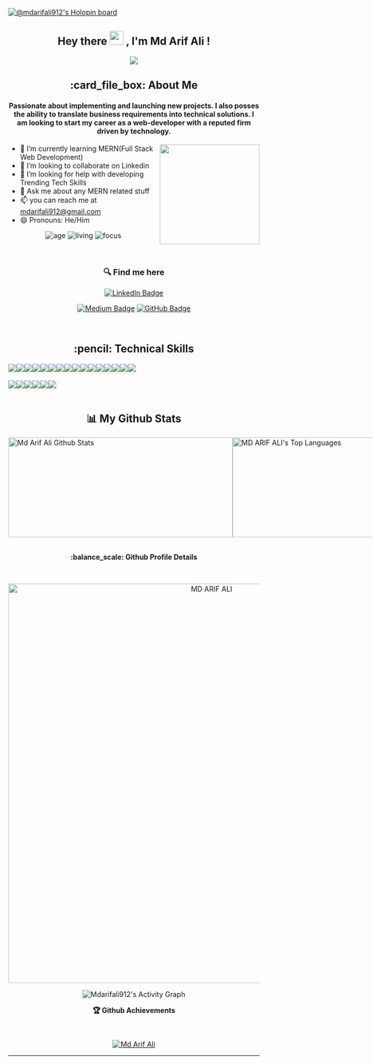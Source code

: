 [![@mdarifali912's Holopin board](https://holopin.me/mdarifali912)](https://holopin.io/@mdarifali912)


<h2 align="center">
  Hey there <img src="https://media.giphy.com/media/hvRJCLFzcasrR4ia7z/giphy.gif" width="28"> , I'm Md Arif Ali </a>!
</h2>

<p align="center">
  <img src="https://readme-typing-svg.herokuapp.com/?lines=Passionate%20Coder;&center=true&width=500&height=50">
</p>

<h2 align="center"> :card_file_box: About Me</h2>
<h4 align='center'>Passionate about implementing and launching new projects. I also posses the ability to translate business requirements into technical solutions. I am looking to start my career as a web-developer with a reputed firm driven by technology.</h4>

<img height="200px" align="right" src="https://r7q6w9z6.rocketcdn.me/career/wp-content/uploads/2021/06/2-46.gif"/>

- 🌱 I’m currently learning MERN(Full Stack Web Development)
- 👯 I’m looking to collaborate on Linkedin
- 🤔 I’m looking for help with developing Trending Tech Skills
- 💬 Ask me about any MERN related stuff
- 📫 you can reach me at mdarifali912@gmail.com
- 😄 Pronouns: He/Him
  <!-- - ⚡ Fun fact: Hot water will turn into ice faster than cold water. -->
   <br>
<div align='center'>

  ![age](https://img.shields.io/badge/age-23-blue&height="20")
  ![living](https://img.shields.io/badge/living-Ranchi,Jharkhand)
  ![focus](https://img.shields.io/badge/focus-SoftwareDevelopment-teal)
</div>
<br/>

<h3 align='center'> 🔍 Find me here </h3>
<div align='center'>

  [![LinkedIn Badge](https://img.shields.io/badge/LinkedIn--informational?style=flat&logo=linkedin&logoColor=blue&color=blue)](https://www.linkedin.com/in/md-arif-ali-9a3014166/)
  
  [![Medium Badge](https://img.shields.io/badge/Medium--informational?style=flat&logo=medium&logoColor=black&color=white)](https://medium.com/@mdarifali912)
  [![GitHub Badge](https://img.shields.io/badge/GitHub--informational?style=flat&logo=github&logoColor=white&color=blue)](https://github.com/Mdarifali912)
  
</div>

<br>

<h2 align='center'> :pencil: Technical Skills</h2>

<div align='center' style="display: flex;">
  <img src="https://img.shields.io/badge/HTML5-E34F26?style=for-the-badge&logo=html5&logoColor=white" />
  <img src="https://img.shields.io/badge/CSS3-1572B6?style=for-the-badge&logo=css3&logoColor=white" />
  <img src="https://img.shields.io/badge/JavaScript-323330?style=for-the-badge&logo=javascript&logoColor=F7DF1E" />
  <img src="https://img.shields.io/badge/React-20232A?style=for-the-badge&logo=react&logoColor=61DAFB" />
  <img src="https://img.shields.io/badge/Redux-593D88?style=for-the-badge&logo=redux&logoColor=white" />
  <img src="https://img.shields.io/badge/React_Router-CA4245?style=for-the-badge&logo=react-router&logoColor=white" />
  <img src="https://img.shields.io/badge/typescript-%23007ACC.svg?style=for-the-badge&logo=typescript&logoColor=white" />
  <img src="https://img.shields.io/badge/JWT-black?style=for-the-badge&logo=JSON%20web%20tokens" />
  <img src="https://img.shields.io/badge/Next.js-black?style=for-the-badge&logo=next.js&logoColor=white" />
  <img src="https://img.shields.io/badge/Node.js-43853D?style=for-the-badge&logo=node.js&logoColor=white" />
  <img src="https://img.shields.io/badge/Express.js-404D59?style=for-the-badge" />
  <img src="https://img.shields.io/badge/MongoDB-2e542d?style=for-the-badge&logo=mongodb&logoColor=white" />
  <img src="https://img.shields.io/badge/Socket.io-black?style=for-the-badge&logo=socket.io&badgeColor=010101" />
  <img src="https://img.shields.io/badge/Material--UI-0081CB?style=for-the-badge&logo=material-ui&logoColor=white" />
  <img src="https://img.shields.io/badge/Bootstrap-9400d3?style=for-the-badge&logo=bootstrap&logoColor=violet" />
  <img src="https://img.shields.io/badge/chakra-%234ED1C5.svg?style=for-the-badge&logo=chakraui&logoColor=white" />
</div>

<br>

<div align='center' style="display: flex;">
  <img src="https://img.shields.io/badge/Visual%20Studio%20Code-0078d7.svg?style=for-the-badge&logo=visual-studio-code&logoColor=white" />
  <img src="https://img.shields.io/badge/GitHub-100000?style=for-the-badge&logo=github&logoColor=white" />
  <img src="https://img.shields.io/badge/Heroku-430098?style=for-the-badge&logo=heroku&logoColor=white" />
  <img src="https://img.shields.io/badge/Vercel-000000?style=for-the-badge&logo=vercel&logoColor=white" />
  <img src="https://img.shields.io/badge/netlify-%23000000.svg?style=for-the-badge&logo=netlify&logoColor=#00C7B7" />
  <img src="https://img.shields.io/badge/Postman-FF6C37?style=for-the-badge&logo=postman&logoColor=white" />
</div>
<br/>

<h2 align='center'>📊 My Github Stats</h2>

<div style="display: flex;">
    <img width="450px" height="200px" alt="Md Arif Ali Github Stats" src="https://github-readme-stats.vercel.app/api?username=Mdarifali912&show_icons=true&count_private=true&theme=chartreuse-dark&hide_border=true&bg_color=0D1117" />
    <img width="300px" height="200px" alt="MD ARIF ALI's Top Languages" src="https://github-readme-stats.vercel.app/api/top-langs/?username=Mdarifali912&langs_count=8&count_private=true&layout=compact&theme=react&hide_border=true&bg_color=0D1117" />
</div>
<br/>
<!-- <b>Note:</b> Top languages is only a metric of the languages my public code consists of and doesn't reflect experience or skill level. -->

  <!-- <h2 align='center'>ℹ️ &nbsp;Github Info</h2> -->

<div>
  <p align='center'><b> :balance_scale: Github Profile Details</b></p><br/>
  <p align="center"><img width="800px" src="https://github-profile-summary-cards.vercel.app/api/cards/profile-details?username=Mdarifali912&theme=github_dark" alt="MD ARIF ALI" align = "center"/></p>
</div>

<div>
  <!-- <p align='center'><b>📊 Github Contribution Graph</b></p><br/> -->
  <p align="center"<a href="#"><img alt="Mdarifali912's Activity Graph" src="https://activity-graph.herokuapp.com/graph?username=Mdarifali912&bg_color=0D1117&color=e05397&line=e05397&point=FFFFFF&hide_border=true&" /></a></p>
</div>

<div>
  <p align='center'><b>🏆 Github Achievements</b></p><br/>
  <p align="center"> <a href="https://github.com/Mdarifali912"><img src="https://github-profile-trophy.vercel.app/?username=Mdarifali912&margin-w=5&theme=radical" alt="Md Arif Ali" /></a> </p>
</div>

 <hr>
